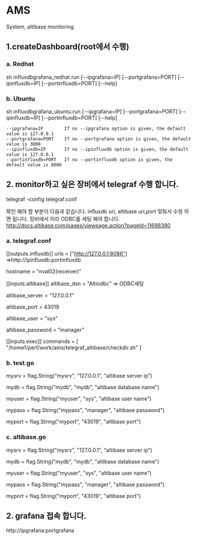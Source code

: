 # AMS
System, altibase monitoring

## 1.createDashboard(root에서 수행)
### a. Redhat
sh influxdbgrafana_redhat.run [--ipgrafana=IP] [--portgrafana=PORT] [--ipinfluxdb=IP] [--portinfluxdb=PORT] [--help]

### b. Ubuntu
sh influxdbgrafana_ubuntu.run [--ipgrafana=IP] [--portgrafana=PORT] [--ipinfluxdb=IP] [--portinfluxdb=PORT] [--help]
```
--ipgrafana=IP        If no --ipgrafana option is given, the default value is 127.0.0.1
--portgrafana=PORT    If no --portgrafana option is given, the default value is 3000
--ipinfluxdb=IP       If no --ipinfluxdb option is given, the default value is 127.0.0.1
--portinfluxdb=PORT   If no --portinfluxdb option is given, the default value is 8086
```

## 2. monitor하고 싶은 장비에서 telegraf 수행 합니다.
telegraf -config telegraf.conf

확인 해야 할 부분이 다음과 같습니다. influxdb uri, altibase uri,port 맞춰서 수정 하면 됩니다.
장비에서 미리 ODBC를 세팅 해야 합니다. http://docs.altibase.com/pages/viewpage.action?pageId=11698380

### a. telegraf.conf
[[outputs.influxdb]] urls = ["http://127.0.0.1:8086"] =>http://ipinfluxdb:portinfluxdb

hostname = "nval02(receiver)"

[[inputs.altibase]]
altibase_dsn    = "Altiodbc" => ODBC세팅

altibase_server = "127.0.0.1"

altibase_port   = 43019

altibase_user   = "sys"

altibase_password = "manager"

[[inputs.exec]]
   commands = [
     "/home1/perf/work/ams/telegraf_altibase/checkdir.sh"
    ]  
    
    
### b. test.go
mysrv  = flag.String("mysrv", "127.0.0.1", "altibase server ip")

mydb   = flag.String("mydb", "mydb", "altibase database name")

myuser = flag.String("myuser", "sys", "altibase user name")

mypass = flag.String("mypass", "manager", "altibase password")

myport = flag.String("myport", "43019", "altibase port")

### c. altibase.go
mysrv  = flag.String("mysrv", "127.0.0.1", "altibase server ip")

mydb   = flag.String("mydb", "mydb", "altibase database name")

myuser = flag.String("myuser", "sys", "altibase user name")

mypass = flag.String("mypass", "manager", "altibase password")

myport = flag.String("myport", "43019", "altibase port")

## 2. grafana 접속 합니다.
http://ipgrafana:portgrafana
